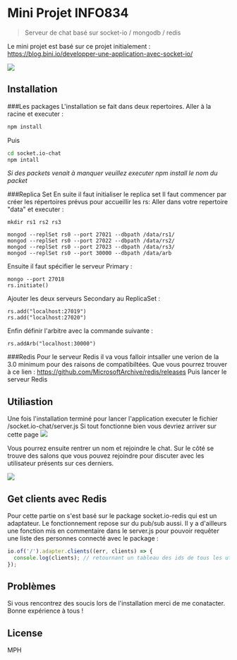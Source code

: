 # Mini Projet INFO834
> Serveur de chat basé sur socket-io / mongodb / redis

Le mini projet est basé sur ce projet initialement : https://blog.bini.io/developper-une-application-avec-socket-io/


![](header.png)

## Installation

###Les packages
L'installation se fait dans deux repertoires.
Aller à la racine et executer :
```sh
npm install
```

Puis
```sh
cd socket.io-chat
npm intall
```
_Si des packets venait à manquer veuillez executer npm install *le nom du packet*_

###Replica Set
En suite il faut initialiser le replica set
Il faut commencer par créer les répertoires prévus pour accueillir les rs:
Aller dans votre repertoire "data" et executer :
```
mkdir rs1 rs2 rs3
```

```
mongod --replSet rs0 --port 27021 --dbpath /data/rs1/
mongod --replSet rs0 --port 27022 --dbpath /data/rs2/
mongod --replSet rs0 --port 27023 --dbpath /data/rs3/
mongod --replSet rs0 --port 30000 --dbpath /data/arb
```

Ensuite il faut spécifier le serveur Primary :
```
mongo --port 27018
rs.initiate()
```

Ajouter les deux serveurs Secondary au ReplicaSet :
```
rs.add("localhost:27019")
rs.add("localhost:27020")
```

Enfin définir l'arbitre avec la commande suivante :
```
rs.addArb("localhost:30000")
```

###Redis
Pour le serveur Redis il va vous falloir intsaller une verion de la 3.0 minimum pour des raisons de compatibiltées.
Que vous pourrez trouver à ce lien : https://github.com/MicrosoftArchive/redis/releases
Puis lancer le serveur Redis


## Utiliastion

Une fois l'installation terminé pour lancer l'application executer le fichier /socket.io-chat/server.js
Si tout fonctionne bien vous devriez arriver sur cette page 
![](https://www.zupimages.net/up/20/17/5et5.jpg)

Vous pourrez ensuite rentrer un nom et rejoindre le chat.
Sur le côté se trouve des salons que vous pouvez rejoindre pour discuter avec les utilisateur présents sur ces derniers.

![](https://www.zupimages.net/up/20/17/4nv1.jpg)

## Get clients avec Redis 

Pour cette partie on s'est basé sur le package socket.io-redis qui est un adaptateur. 
Le fonctionnement repose sur du pub/sub aussi.
Il y a d'ailleurs une fonction mis en commentaire dans le server.js pour pouvoir requêter une liste des personnes connecté avec le package :

```js
io.of('/').adapter.clients((err, clients) => {
  console.log(clients); // retournant un tableau des ids de tous les utilisateurs connectés
});
```
## Problèmes
Si vous rencontrez des soucis lors de l'installation merci de me conatacter.
Bonne expérience à tous !

## License

MPH
